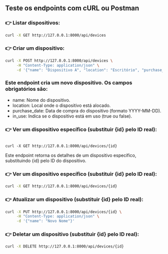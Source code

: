 ## Teste os endpoints com cURL ou Postman

### 👉 Listar dispositivos:
```sh
curl -X GET http://127.0.0.1:8000/api/devices
```

### 👉 Criar um dispositivo:
```sh
curl -X POST http://127.0.0.1:8000/api/devices \
     -H "Content-Type: application/json" \
     -d '{"name": "Dispositivo A", "location": "Escritório", "purchase_date": "2024-01-15", "in_use": true}'

```
### Este endpoint cria um novo dispositivo. Os campos obrigatórios são:

- name: Nome do dispositivo.
- location: Local onde o dispositivo está alocado.
- purchase_date: Data de compra do dispositivo (formato YYYY-MM-DD).
- in_use: Indica se o dispositivo está em uso (true ou false).

### 👉 Ver um dispositivo específico (substituir {id} pelo ID real):
```

curl -X GET http://127.0.0.1:8000/api/devices/{id}

```

Este endpoint retorna os detalhes de um dispositivo específico, substituindo {id} pelo ID do dispositivo.

### 👉 Ver um dispositivo específico (substituir {id} pelo ID real):
```sh
curl -X GET http://127.0.0.1:8000/api/devices/{id}
```

### 👉 Atualizar um dispositivo (substituir {id} pelo ID real):
```sh
curl -X PUT http://127.0.0.1:8000/api/devices/{id} \
     -H "Content-Type: application/json" \
     -d '{"name": "Novo Nome"}'
```

### 👉 Deletar um dispositivo (substituir {id} pelo ID real):
```sh
curl -X DELETE http://127.0.0.1:8000/api/devices/{id}
```

